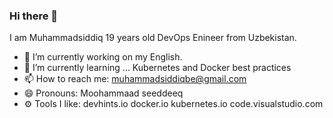 ### Hi there 👋

I am Muhammadsiddiq 19 years old DevOps Enineer from Uzbekistan.

- 🔭 I’m currently working on my English.
- 🌱 I’m currently learning ... Kubernetes and Docker best practices
- 📫 How to reach me: muhammadsiddiqbe@gmail.com
- 😄 Pronouns: Moohammaad seeddeeq
- ⚙️ Tools I like:
    devhints.io
    docker.io
    kubernetes.io
    code.visualstudio.com

